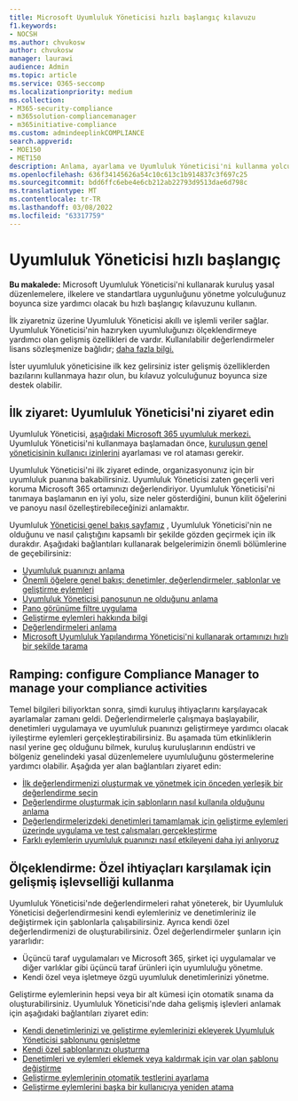 ```yaml
---
title: Microsoft Uyumluluk Yöneticisi hızlı başlangıç kılavuzu
f1.keywords:
- NOCSH
ms.author: chvukosw
author: chvukosw
manager: laurawi
audience: Admin
ms.topic: article
ms.service: O365-seccomp
ms.localizationpriority: medium
ms.collection:
- M365-security-compliance
- m365solution-compliancemanager
- m365initiative-compliance
ms.custom: admindeeplinkCOMPLIANCE
search.appverid:
- MOE150
- MET150
description: Anlama, ayarlama ve Uyumluluk Yöneticisi'ni kullanma yolculuğunuz boyunca size yardımcı olacak Uyumluluk Yöneticisi hızlı başlangıç kılavuzunu kullanın.
ms.openlocfilehash: 636f34145626a54c10c613c1b914837c3f697c25
ms.sourcegitcommit: bdd6ffc6ebe4e6cb212ab22793d9513dae6d798c
ms.translationtype: MT
ms.contentlocale: tr-TR
ms.lasthandoff: 03/08/2022
ms.locfileid: "63317759"
---
```

# <a name="compliance-manager-quickstart"></a>Uyumluluk Yöneticisi hızlı başlangıç

**Bu makalede:** Microsoft Uyumluluk Yöneticisi'ni kullanarak kuruluş yasal düzenlemelere, ilkelere ve standartlara uygunluğunu yönetme yolculuğunuz boyunca size yardımcı olacak bu hızlı başlangıç kılavuzunu kullanın.

İlk ziyaretniz üzerine Uyumluluk Yöneticisi akıllı ve işlemli veriler sağlar. Uyumluluk Yöneticisi'nin hazıryken uyumluluğunızı ölçeklendirmeye yardımcı olan gelişmiş özellikleri de vardır. Kullanılabilir değerlendirmeler lisans sözleşmenize bağlıdır; [daha fazla bilgi.](/office365/servicedescriptions/microsoft-365-service-descriptions/microsoft-365-tenantlevel-services-licensing-guidance/microsoft-365-security-compliance-licensing-guidance)

İster uyumluluk yöneticisine ilk kez gelirsiniz ister gelişmiş özelliklerden bazılarını kullanmaya hazır olun, bu kılavuz yolculuğunuz boyunca size destek olabilir.

## <a name="first-visit-get-to-know-compliance-manager"></a>İlk ziyaret: Uyumluluk Yöneticisi'ni ziyaret edin

Uyumluluk Yöneticisi, <a href="https://go.microsoft.com/fwlink/p/?linkid=2077149" target="_blank">aşağıdaki Microsoft 365 uyumluluk merkezi.</a> Uyumluluk Yöneticisi'ni kullanmaya başlamadan önce, [kuruluşun genel yöneticisinin kullanıcı izinlerini](compliance-manager-setup.md#set-user-permissions-and-assign-roles) ayarlaması ve rol ataması gerekir.

Uyumluluk Yöneticisi'ni ilk ziyaret edinde, organizasyonunız için bir uyumluluk puanına bakabilirsiniz. Uyumluluk Yöneticisi zaten geçerli veri koruma Microsoft 365 ortamınızı değerlendiriyor. Uyumluluk Yöneticisi'ni tanımaya başlamanın en iyi yolu, size neler gösterdiğini, bunun kilit öğelerini ve panoyu nasıl özelleştirebileceğinizi anlamaktır.

Uyumluluk [Yöneticisi genel bakış sayfamız](compliance-manager.md) , Uyumluluk Yöneticisi'nin ne olduğunu ve nasıl çalıştığını kapsamlı bir şekilde gözden geçirmek için ilk durakdır. Aşağıdaki bağlantıları kullanarak belgelerimizin önemli bölümlerine de geçebilirsiniz:

- [Uyumluluk puanınızı anlama](compliance-manager.md#understanding-your-compliance-score)
- [Önemli öğelere genel bakış: denetimler, değerlendirmeler, şablonlar ve geliştirme eylemleri](compliance-manager.md#key-elements-controls-assessments-templates-improvement-actions)
- [Uyumluluk Yöneticisi panosunun ne olduğunu anlama](compliance-manager-setup.md#understand-the-compliance-manager-dashboard)
- [Pano görünüme filtre uygulama](compliance-manager-setup.md#filtering-your-dashboard-view)
- [Geliştirme eylemleri hakkında bilgi](compliance-manager-setup.md#improvement-actions-page)
- [Değerlendirmeleri anlama](compliance-manager.md#assessments)
- [Microsoft Uyumluluk Yapılandırma Yöneticisi'ni kullanarak ortamınızı hızlı bir şekilde tarama](compliance-manager-mcca.md)

## <a name="ramping-up-configure-compliance-manager-to-manage-your-compliance-activities"></a>Ramping: configure Compliance Manager to manage your compliance activities

Temel bilgileri biliyorktan sonra, şimdi kuruluş  ihtiyaçlarını karşılayacak ayarlamalar zamanı geldi. Değerlendirmelerle çalışmaya başlayabilir, denetimleri uygulamaya ve uyumluluk puanınızı geliştirmeye yardımcı olacak iyileştirme eylemleri gerçekleştirabilirsiniz. Bu aşamada tüm etkinliklerin nasıl yerine geç olduğunu bilmek, kuruluş kuruluşlarının endüstri ve bölgeniz genelindeki yasal düzenlemelere uyumluluğunu göstermelerine yardımcı olabilir. Aşağıda yer alan bağlantıları ziyaret edin:

- [İlk değerlendirmenizi oluşturmak ve yönetmek için önceden yerleşik bir değerlendirme seçin](compliance-manager-assessments.md)
- [Değerlendirme oluşturmak için şablonların nasıl kullanıla olduğunu anlama](compliance-manager-templates.md)
- [Değerlendirmelerizdeki denetimleri tamamlamak için geliştirme eylemleri üzerinde uygulama ve test çalışmaları gerçekleştirme](compliance-manager-improvement-actions.md)
- [Farklı eylemlerin uyumluluk puanınızı nasıl etkileyeni daha iyi anlıyoruz](compliance-score-calculation.md)

## <a name="scaling-up-use-advanced-functionality-to-meet-your-custom-needs"></a>Ölçeklendirme: Özel ihtiyaçları karşılamak için gelişmiş işlevselliği kullanma

Uyumluluk Yöneticisi'nde değerlendirmeleri rahat yöneterek, bir Uyumluluk Yöneticisi değerlendirmesini kendi eylemleriniz ve denetimleriniz ile değiştirmek için şablonlarla çalışabilirsiniz. Ayrıca kendi özel değerlendirmenizi de oluşturabilirsiniz. Özel değerlendirmeler şunların için yararlıdır:

- Üçüncü taraf uygulamaları ve Microsoft 365, şirket içi uygulamalar ve diğer varlıklar gibi üçüncü taraf ürünleri için uyumluluğu yönetme.
- Kendi özel veya işletmeye özgü uyumluluk denetimlerinizi yönetme.

Geliştirme eylemlerinin hepsi veya bir alt kümesi için otomatik sınama da oluşturabilirsiniz. Uyumluluk Yöneticisi'nde daha gelişmiş işlevleri anlamak için aşağıdaki bağlantıları ziyaret edin:

- [Kendi denetimlerinizi ve geliştirme eylemlerinizi ekleyerek Uyumluluk Yöneticisi şablonunu genişletme](compliance-manager-templates-extend.md)
- [Kendi özel şablonlarınızı oluşturma](compliance-manager-templates-create.md)
- [Denetimleri ve eylemleri eklemek veya kaldırmak için var olan şablonu değiştirme](compliance-manager-templates-modify.md)
- [Geliştirme eylemlerinin otomatik testlerini ayarlama](compliance-manager-setup.md#set-up-automated-testing)
- [Geliştirme eylemlerini başka bir kullanıcıya yeniden atama](compliance-manager-setup.md#reassign-improvement-actions-to-another-user)